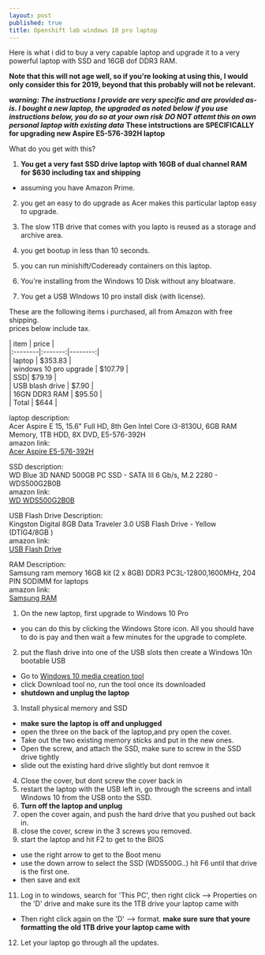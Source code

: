 ```yaml
---
layout: post
published: true
title: Openshift lab windows 10 pro laptop
---
```

   

Here is what i did to buy a very capable laptop and upgrade it to a very powerful laptop with SSD and 16GB dof DDR3 RAM.

**Note that this will not age well, so if you're looking at using this, I would only consider this for 2019, beyond that this probably will not be relevant.**

***warning: The instructions I provide are very specific and are provided as-is. I bought a new laptop, the upgraded as noted below***
***if you use instructions below, you do so at your own risk***
***DO NOT attemt this on own personal laptop with existing data***
**These intstructions are SPECIFICALLY for upgrading new Aspire E5-576-392H laptop** 

What do you get with this?

1. **You get a very fast SSD drive laptop with 16GB of dual channel RAM for $630 including tax and shipping**

- assuming you have Amazon Prime.

2. you get an easy to do upgrade as Acer makes this particular laptop easy to upgrade.

3. The slow 1TB drive that comes with you lapto is reused as a storage and archive area.

4. you get bootup in less than 10 seconds.

5. you can run minishift/Codeready containers on this laptop.

6. You're installing from the Windows 10 Disk without any 
bloatware.

7. You get a USB WIndows 10 pro install disk (with license).

These are the following items i purchased, all from Amazon with free shipping.   
prices below include tax.   

| item | price |   
|:--------|:-------:|--------:|   
| laptop | $353.83 |   
| windows 10 pro upgrade | $107.79 |   
| SSD| $79.19 |   
| USB blash drive | $7.90 |   
| 16GN DDR3 RAM | $95.50 |   
| Total | $644 |   

laptop description:   
Acer Aspire E 15, 15.6" Full HD, 8th Gen Intel Core i3-8130U, 6GB RAM Memory, 1TB HDD, 8X DVD, E5-576-392H   
amazon link:   
[Acer Aspire E5-576-392H]   
   
SSD description:   
WD Blue 3D NAND 500GB PC SSD - SATA III 6 Gb/s, M.2 2280 - WDS500G2B0B   
amazon link:   
[WD WDS500G2B0B]   
   
USB Flash Drive Description:   
Kingston Digital 8GB Data Traveler 3.0 USB Flash Drive - Yellow (DTIG4/8GB )   
amazon link:   
[USB Flash Drive]   
   
RAM Description:   
Samsung ram memory 16GB kit (2 x 8GB) DDR3 PC3L-12800,1600MHz, 204 PIN SODIMM for laptops   
amazon link:   
[Samsung RAM]   
   
1. On the new laptop, first upgrade to Windows 10 Pro   
  * you can do this by clicking the Windows Store icon. All you should have to do is pay and then wait a few minutes for the upgrade to complete.   
2. put the flash drive into one of the USB slots then create a Windows 10n bootable USB   
  * Go to [Windows 10 media creation tool]   
  * click Download tool no, run the tool once its downloaded   
  * **shutdown and unplug the laptop**      
3. Install physical memory and SSD    
  * **make sure the laptop is off and unplugged**   
  * open the three on the back of the laptop,and pry open the cover.   
  * Take out the two existing memory sticks and put in the new ones.   
  * Open the screw, and attach the SSD, make sure to screw in the SSD drive tightly
  * slide out the existing hard drive slightly but dont remvoe it
4. Close the cover, but dont screw the cover back in
5. restart the laptop with the USB left in, go through the screens and intall Windows 10 from the USB onto the SSD.
6. **Turn off the laptop and unplug** 
7. open the cover again, and push the hard drive that you pushed out back in. 
9. close the cover, screw in the 3 screws you removed.
10. start the laptop and hit F2 to get to the BIOS

  * use the right arrow to get to the Boot menu
  * use the down arrow to select the SSD (WDS500G..) hit F6 until that drive is the first one.
  * then save and exit
11. Log in to windows, search for 'This PC', then right click --> Properties on the 'D' drive and make sure its the 1TB drive your laptop came with
  * Then right click again on the 'D' --> format. **make sure sure that youre formatting the old 1TB drive your laptop came with**   
12. Let your laptop go through all the updates. 

[Acer Aspire E5-576-392H]:https://www.amazon.com/gp/product/B079TGL2BZ/ref=ppx_yo_dt_b_asin_title_o01__o00_s00?ie=UTF8&psc=1
[WD WDS500G2B0B]:https://www.amazon.com/gp/product/B073SBX6TY/ref=ppx_yo_dt_b_asin_title_o00__o00_s01?ie=UTF8&psc=1
[USB Flash Drive]:https://www.amazon.com/gp/product/B00G9WHMHC/ref=ppx_od_dt_b_asin_title_o00_s00?ie=UTF8&psc=1
[Samsung RAM]:https://www.amazon.com/gp/product/B00KEAEX54/ref=ppx_od_dt_b_asin_title_o00_s01?ie=UTF8&psc=1
[Windows 10 media creation tool]:https://www.microsoft.com/en-us/software-download/windows10
